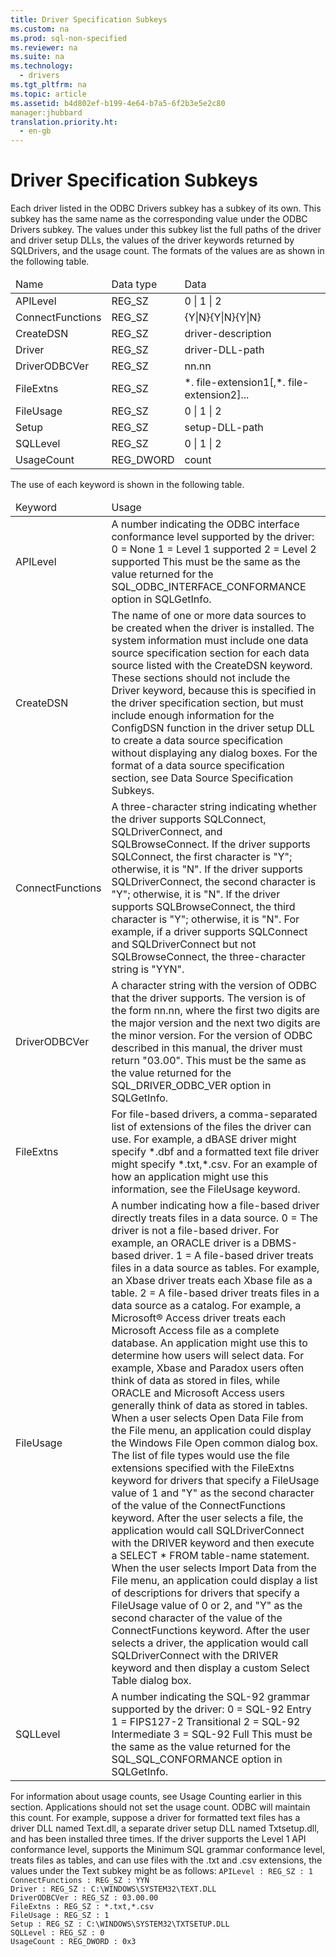```yaml
---
title: Driver Specification Subkeys
ms.custom: na
ms.prod: sql-non-specified
ms.reviewer: na
ms.suite: na
ms.technology: 
  - drivers
ms.tgt_pltfrm: na
ms.topic: article
ms.assetid: b4d802ef-b199-4e64-b7a5-6f2b3e5e2c80
manager:jhubbard
translation.priority.ht: 
  - en-gb
---
```

# Driver Specification Subkeys
<?xml version="1.0" encoding="utf-8"?>
<developerConceptualDocument xmlns="http://ddue.schemas.microsoft.com/authoring/2003/5" xmlns:xlink="http://www.w3.org/1999/xlink" xmlns:xsi="http://www.w3.org/2001/XMLSchema-instance" xsi:schemaLocation="http://ddue.schemas.microsoft.com/authoring/2003/5 http://dduestorage.blob.core.windows.net/ddueschema/developer.xsd">
  <introduction>
    <para>Each driver listed in the ODBC Drivers subkey has a subkey of its own. This subkey has the same name as the corresponding value under the ODBC Drivers subkey. The values under this subkey list the full paths of the driver and driver setup DLLs, the values of the driver keywords returned by <legacyBold>SQLDrivers</legacyBold>, and the usage count. The formats of the values are as shown in the following table.</para>
    <table xmlns:caps="http://schemas.microsoft.com/build/caps/2013/11">
      <thead>
        <tr>
          <TD>
            <para>Name</para>
          </TD>
          <TD>
            <para>Data type</para>
          </TD>
          <TD>
            <para>Data</para>
          </TD>
        </tr>
      </thead>
      <tbody>
        <tr>
          <TD>
            <para>APILevel</para>
          </TD>
          <TD>
            <para>REG_SZ</para>
          </TD>
          <TD>
            <para>
              <legacyBold>0 </legacyBold>|<legacyBold> 1 </legacyBold>|<legacyBold> 2</legacyBold></para>
          </TD>
        </tr>
        <tr>
          <TD>
            <para>ConnectFunctions</para>
          </TD>
          <TD>
            <para>REG_SZ</para>
          </TD>
          <TD>
            <para>{<legacyBold>Y</legacyBold>|<legacyBold>N</legacyBold>}{<legacyBold>Y</legacyBold>|<legacyBold>N</legacyBold>}{<legacyBold>Y</legacyBold>|<legacyBold>N</legacyBold>}</para>
          </TD>
        </tr>
        <tr>
          <TD>
            <para>CreateDSN</para>
          </TD>
          <TD>
            <para>REG_SZ</para>
          </TD>
          <TD>
            <para>
              <legacyItalic>driver-description</legacyItalic>
            </para>
          </TD>
        </tr>
        <tr>
          <TD>
            <para>Driver</para>
          </TD>
          <TD>
            <para>REG_SZ</para>
          </TD>
          <TD>
            <para>
              <legacyItalic>driver-DLL-path</legacyItalic>
            </para>
          </TD>
        </tr>
        <tr>
          <TD>
            <para>DriverODBCVer</para>
          </TD>
          <TD>
            <para>REG_SZ</para>
          </TD>
          <TD>
            <para>
              <legacyItalic>nn.nn</legacyItalic>
            </para>
          </TD>
        </tr>
        <tr>
          <TD>
            <para>FileExtns</para>
          </TD>
          <TD>
            <para>REG_SZ</para>
          </TD>
          <TD>
            <para>
              <legacyBold>*.</legacyBold> <legacyItalic>file-extension1</legacyItalic>[<legacyBold>,*.</legacyBold> <legacyItalic>file-extension2</legacyItalic>]...</para>
          </TD>
        </tr>
        <tr>
          <TD>
            <para>FileUsage</para>
          </TD>
          <TD>
            <para>REG_SZ</para>
          </TD>
          <TD>
            <para>
              <legacyBold>0 </legacyBold>|<legacyBold> 1 </legacyBold>|<legacyBold> 2</legacyBold></para>
          </TD>
        </tr>
        <tr>
          <TD>
            <para>Setup</para>
          </TD>
          <TD>
            <para>REG_SZ</para>
          </TD>
          <TD>
            <para>
              <legacyItalic>setup-DLL-path</legacyItalic>
            </para>
          </TD>
        </tr>
        <tr>
          <TD>
            <para>SQLLevel</para>
          </TD>
          <TD>
            <para>REG_SZ</para>
          </TD>
          <TD>
            <para>
              <legacyBold>0 </legacyBold>|<legacyBold> 1 </legacyBold>|<legacyBold> 2</legacyBold></para>
          </TD>
        </tr>
        <tr>
          <TD>
            <para>UsageCount</para>
          </TD>
          <TD>
            <para>REG_DWORD</para>
          </TD>
          <TD>
            <para>
              <legacyItalic>count</legacyItalic>
            </para>
          </TD>
        </tr>
      </tbody>
    </table>
    <para>The use of each keyword is shown in the following table.</para>
    <table xmlns:caps="http://schemas.microsoft.com/build/caps/2013/11">
      <thead>
        <tr>
          <TD>
            <para>Keyword</para>
          </TD>
          <TD>
            <para>Usage</para>
          </TD>
        </tr>
      </thead>
      <tbody>
        <tr>
          <TD>
            <para>
              <legacyBold>APILevel</legacyBold>
            </para>
          </TD>
          <TD>
            <para>A number indicating the ODBC interface conformance level supported by the driver:</para>
            <para>0 = None</para>
            <para>1 = Level 1 supported</para>
            <para>2 = Level 2 supported</para>
            <para>This must be the same as the value returned for the SQL_ODBC_INTERFACE_CONFORMANCE option in <legacyBold>SQLGetInfo</legacyBold>.</para>
          </TD>
        </tr>
        <tr>
          <TD>
            <para>
              <legacyBold>CreateDSN</legacyBold>
            </para>
          </TD>
          <TD>
            <para>The name of one or more data sources to be created when the driver is installed. The system information must include one data source specification section for each data source listed with the <legacyBold>CreateDSN</legacyBold> keyword. These sections should not include the <legacyBold>Driver</legacyBold> keyword, because this is specified in the driver specification section, but must include enough information for the <legacyBold>ConfigDSN</legacyBold> function in the driver setup DLL to create a data source specification without displaying any dialog boxes. For the format of a data source specification section, see <legacyLink xlink:href="d7e88a07-e6ab-4258-a45d-1ca21234fbec">Data Source Specification Subkeys</legacyLink>.</para>
          </TD>
        </tr>
        <tr>
          <TD>
            <para>
              <legacyBold>ConnectFunctions</legacyBold>
            </para>
          </TD>
          <TD>
            <para>A three-character string indicating whether the driver supports <legacyBold>SQLConnect</legacyBold>, <legacyBold>SQLDriverConnect</legacyBold>, and <legacyBold>SQLBrowseConnect</legacyBold>. If the driver supports <legacyBold>SQLConnect</legacyBold>, the first character is "Y"; otherwise, it is "N". If the driver supports <legacyBold>SQLDriverConnect</legacyBold>, the second character is "Y"; otherwise, it is "N". If the driver supports <legacyBold>SQLBrowseConnect</legacyBold>, the third character is "Y"; otherwise, it is "N". For example, if a driver supports <legacyBold>SQLConnect</legacyBold> and <legacyBold>SQLDriverConnect</legacyBold> but not <legacyBold>SQLBrowseConnect</legacyBold>, the three-character string is "YYN".</para>
          </TD>
        </tr>
        <tr>
          <TD>
            <para>
              <legacyBold>DriverODBCVer</legacyBold>
            </para>
          </TD>
          <TD>
            <para>A character string with the version of ODBC that the driver supports. The version is of the form <legacyItalic>nn.nn</legacyItalic>, where the first two digits are the major version and the next two digits are the minor version. For the version of ODBC described in this manual, the driver must return "03.00".</para>
            <para>This must be the same as the value returned for the SQL_DRIVER_ODBC_VER option in <legacyBold>SQLGetInfo</legacyBold>.</para>
          </TD>
        </tr>
        <tr>
          <TD>
            <para>
              <legacyBold>FileExtns</legacyBold>
            </para>
          </TD>
          <TD>
            <para>For file-based drivers, a comma-separated list of extensions of the files the driver can use. For example, a dBASE driver might specify *.dbf and a formatted text file driver might specify *.txt,*.csv. For an example of how an application might use this information, see the <legacyBold>FileUsage</legacyBold> keyword.</para>
          </TD>
        </tr>
        <tr>
          <TD>
            <para>
              <legacyBold>FileUsage</legacyBold>
            </para>
          </TD>
          <TD>
            <para>A number indicating how a file-based driver directly treats files in a data source.</para>
            <para>0 = The driver is not a file-based driver. For example, an ORACLE driver is a DBMS-based driver.</para>
            <para>1 = A file-based driver treats files in a data source as tables. For example, an Xbase driver treats each Xbase file as a table.</para>
            <para>2 = A file-based driver treats files in a data source as a catalog. For example, a Microsoft® Access driver treats each Microsoft Access file as a complete database.</para>
            <para>An application might use this to determine how users will select data. For example, Xbase and Paradox users often think of data as stored in files, while ORACLE and Microsoft Access users generally think of data as stored in tables.</para>
            <para>When a user selects <legacyBold>Open Data File</legacyBold> from the <legacyBold>File </legacyBold>menu, an application could display the <legacyBold>Windows File Open</legacyBold> common dialog box. The list of file types would use the file extensions specified with the <legacyBold>FileExtns</legacyBold> keyword for drivers that specify a <legacyBold>FileUsage</legacyBold> value of 1 and "Y" as the second character of the value of the <legacyBold>ConnectFunctions</legacyBold> keyword. After the user selects a file, the application would call <legacyBold>SQLDriverConnect</legacyBold> with the <legacyBold>DRIVER</legacyBold> keyword and then execute a <legacyBold>SELECT * FROM</legacyBold> <legacyBold><legacyItalic>table-name</legacyItalic></legacyBold> statement.</para>
            <para>When the user selects <legacyBold>Import Data</legacyBold> from the <legacyBold>File </legacyBold>menu, an application could display a list of descriptions for drivers that specify a <legacyBold>FileUsage</legacyBold> value of 0 or 2, and "Y" as the second character of the value of the <legacyBold>ConnectFunctions</legacyBold> keyword. After the user selects a driver, the application would call <legacyBold>SQLDriverConnect</legacyBold> with the <legacyBold>DRIVER</legacyBold> keyword and then display a custom <legacyBold>Select Table</legacyBold> dialog box.</para>
          </TD>
        </tr>
        <tr>
          <TD>
            <para>
              <legacyBold>SQLLevel</legacyBold>
            </para>
          </TD>
          <TD>
            <para>A number indicating the SQL-92 grammar supported by the driver:</para>
            <para>0 = SQL-92 Entry</para>
            <para>1 = FIPS127-2 Transitional</para>
            <para>2 = SQL-92 Intermediate</para>
            <para>3 = SQL-92 Full</para>
            <para>This must be the same as the value returned for the SQL_SQL_CONFORMANCE option in <legacyBold>SQLGetInfo</legacyBold>.</para>
          </TD>
        </tr>
      </tbody>
    </table>
    <para>For information about usage counts, see <legacyLink xlink:href="0678aee9-8256-463c-89dd-77b1a0dfdd60">Usage Counting</legacyLink> earlier in this section.</para>
    <para>Applications should not set the usage count. ODBC will maintain this count.</para>
    <para>For example, suppose a driver for formatted text files has a driver DLL named Text.dll, a separate driver setup DLL named Txtsetup.dll, and has been installed three times. If the driver supports the Level 1 API conformance level, supports the Minimum SQL grammar conformance level, treats files as tables, and can use files with the .txt and .csv extensions, the values under the Text subkey might be as follows:</para>
    <code>APILevel : REG_SZ : 1
ConnectFunctions : REG_SZ : YYN
Driver : REG_SZ : C:\WINDOWS\SYSTEM32\TEXT.DLL
DriverODBCVer : REG_SZ : 03.00.00
FileExtns : REG_SZ : *.txt,*.csv
FileUsage : REG_SZ : 1
Setup : REG_SZ : C:\WINDOWS\SYSTEM32\TXTSETUP.DLL
SQLLevel : REG_SZ : 0
UsageCount : REG_DWORD : 0x3</code>
  </introduction>
  <relatedTopics />
</developerConceptualDocument>